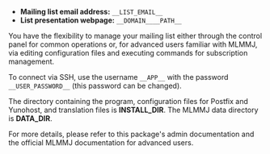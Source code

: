 
- **Mailing list email address:** `__LIST_EMAIL__`
- **List presentation webpage:** `__DOMAIN____PATH__`

You have the flexibility to manage your mailing list either through the control panel for common operations or, for advanced users familiar with MLMMJ, via editing configuration files and executing commands for subscription management.

To connect via SSH, use the username `__APP__` with the password `__USER_PASSWORD__` (this password can be changed).

The directory containing the program, configuration files for Postfix and Yunohost, and translation files is __INSTALL_DIR__. The MLMMJ data directory is __DATA_DIR__.

For more details, please refer to this package's admin documentation and the official MLMMJ documentation for advanced users.
